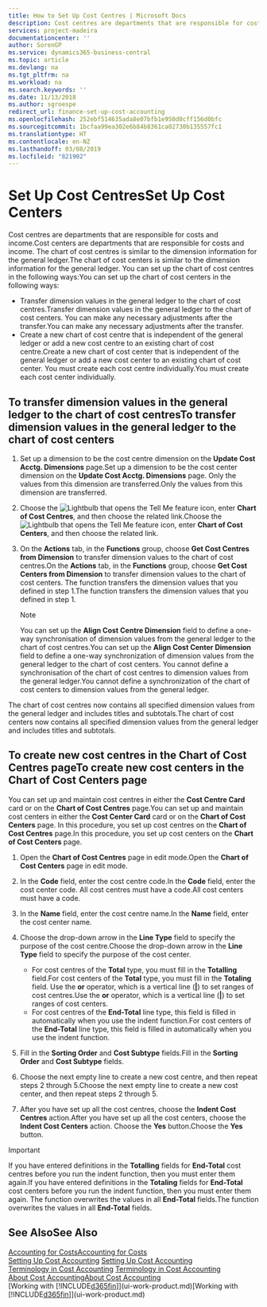 ```yaml
---
title: How to Set Up Cost Centres | Microsoft Docs
description: Cost centres are departments that are responsible for costs and income. The chart of cost centres is similar to the dimension information for the general ledger.
services: project-madeira
documentationcenter: ''
author: SorenGP
ms.service: dynamics365-business-central
ms.topic: article
ms.devlang: na
ms.tgt_pltfrm: na
ms.workload: na
ms.search.keywords: ''
ms.date: 11/13/2018
ms.author: sgroespe
redirect_url: finance-set-up-cost-accounting
ms.openlocfilehash: 252ebf514635ada8e07bfb1e950d0cff156d0bfc
ms.sourcegitcommit: 1bcfaa99ea302e6b84b8361ca02730b135557fc1
ms.translationtype: HT
ms.contentlocale: en-NZ
ms.lasthandoff: 03/08/2019
ms.locfileid: "821902"
---
```

# <a name="set-up-cost-centers"></a><span data-ttu-id="34db6-104">Set Up Cost Centres</span><span class="sxs-lookup"><span data-stu-id="34db6-104">Set Up Cost Centers</span></span>
<span data-ttu-id="34db6-105">Cost centres are departments that are responsible for costs and income.</span><span class="sxs-lookup"><span data-stu-id="34db6-105">Cost centers are departments that are responsible for costs and income.</span></span> <span data-ttu-id="34db6-106">The chart of cost centres is similar to the dimension information for the general ledger.</span><span class="sxs-lookup"><span data-stu-id="34db6-106">The chart of cost centers is similar to the dimension information for the general ledger.</span></span> <span data-ttu-id="34db6-107">You can set up the chart of cost centres in the following ways:</span><span class="sxs-lookup"><span data-stu-id="34db6-107">You can set up the chart of cost centers in the following ways:</span></span>  

-   <span data-ttu-id="34db6-108">Transfer dimension values in the general ledger to the chart of cost centres.</span><span class="sxs-lookup"><span data-stu-id="34db6-108">Transfer dimension values in the general ledger to the chart of cost centers.</span></span> <span data-ttu-id="34db6-109">You can make any necessary adjustments after the transfer.</span><span class="sxs-lookup"><span data-stu-id="34db6-109">You can make any necessary adjustments after the transfer.</span></span>  
-   <span data-ttu-id="34db6-110">Create a new chart of cost centre that is independent of the general ledger or add a new cost centre to an existing chart of cost centre.</span><span class="sxs-lookup"><span data-stu-id="34db6-110">Create a new chart of cost center that is independent of the general ledger or add a new cost center to an existing chart of cost center.</span></span> <span data-ttu-id="34db6-111">You must create each cost centre individually.</span><span class="sxs-lookup"><span data-stu-id="34db6-111">You must create each cost center individually.</span></span>  

## <a name="to-transfer-dimension-values-in-the-general-ledger-to-the-chart-of-cost-centers"></a><span data-ttu-id="34db6-112">To transfer dimension values in the general ledger to the chart of cost centres</span><span class="sxs-lookup"><span data-stu-id="34db6-112">To transfer dimension values in the general ledger to the chart of cost centers</span></span>  
1.  <span data-ttu-id="34db6-113">Set up a dimension to be the cost centre dimension on the **Update Cost Acctg. Dimensions** page.</span><span class="sxs-lookup"><span data-stu-id="34db6-113">Set up a dimension to be the cost center dimension on the **Update Cost Acctg. Dimensions** page.</span></span> <span data-ttu-id="34db6-114">Only the values from this dimension are transferred.</span><span class="sxs-lookup"><span data-stu-id="34db6-114">Only the values from this dimension are transferred.</span></span>  
2.  <span data-ttu-id="34db6-115">Choose the ![Lightbulb that opens the Tell Me feature](media/ui-search/search_small.png "Tell me what you want to do") icon, enter **Chart of Cost Centres**, and then choose the related link.</span><span class="sxs-lookup"><span data-stu-id="34db6-115">Choose the ![Lightbulb that opens the Tell Me feature](media/ui-search/search_small.png "Tell me what you want to do") icon, enter **Chart of Cost Centers**, and then choose the related link.</span></span>  
3.  <span data-ttu-id="34db6-116">On the **Actions** tab, in the **Functions** group, choose **Get Cost Centres from Dimension** to transfer dimension values to the chart of cost centres.</span><span class="sxs-lookup"><span data-stu-id="34db6-116">On the **Actions** tab, in the **Functions** group, choose **Get Cost Centers from Dimension** to transfer dimension values to the chart of cost centers.</span></span> <span data-ttu-id="34db6-117">The function transfers the dimension values that you defined in step 1.</span><span class="sxs-lookup"><span data-stu-id="34db6-117">The function transfers the dimension values that you defined in step 1.</span></span>  

    > [!NOTE]  
    >  <span data-ttu-id="34db6-118">You can set up the **Align Cost Centre Dimension**  field to define a one-way synchronisation of dimension values from the general ledger to the chart of cost centres.</span><span class="sxs-lookup"><span data-stu-id="34db6-118">You can set up the **Align Cost Center Dimension**  field to define a one-way synchronization of dimension values from the general ledger to the chart of cost centers.</span></span> <span data-ttu-id="34db6-119">You cannot define a synchronisation of the chart of cost centres to dimension values from the general ledger.</span><span class="sxs-lookup"><span data-stu-id="34db6-119">You cannot define a synchronization of the chart of cost centers to dimension values from the general ledger.</span></span>  

<span data-ttu-id="34db6-120">The chart of cost centres now contains all specified dimension values from the general ledger and includes titles and subtotals.</span><span class="sxs-lookup"><span data-stu-id="34db6-120">The chart of cost centers now contains all specified dimension values from the general ledger and includes titles and subtotals.</span></span>  

## <a name="to-create-new-cost-centers-in-the-chart-of-cost-centers-page"></a><span data-ttu-id="34db6-121">To create new cost centres in the Chart of Cost Centres page</span><span class="sxs-lookup"><span data-stu-id="34db6-121">To create new cost centers in the Chart of Cost Centers page</span></span>  
<span data-ttu-id="34db6-122">You can set up and maintain cost centres in either the **Cost Centre Card** card or on the **Chart of Cost Centres** page.</span><span class="sxs-lookup"><span data-stu-id="34db6-122">You can set up and maintain cost centers in either the **Cost Center Card** card or on the **Chart of Cost Centers** page.</span></span> <span data-ttu-id="34db6-123">In this procedure, you set up cost centres on the **Chart of Cost Centres** page.</span><span class="sxs-lookup"><span data-stu-id="34db6-123">In this procedure, you set up cost centers on the **Chart of Cost Centers** page.</span></span>  

1. <span data-ttu-id="34db6-124">Open the **Chart of Cost Centres** page in edit mode.</span><span class="sxs-lookup"><span data-stu-id="34db6-124">Open the **Chart of Cost Centers** page in edit mode.</span></span>  
2. <span data-ttu-id="34db6-125">In the **Code** field, enter the cost centre code.</span><span class="sxs-lookup"><span data-stu-id="34db6-125">In the **Code** field, enter the cost center code.</span></span> <span data-ttu-id="34db6-126">All cost centres must have a code.</span><span class="sxs-lookup"><span data-stu-id="34db6-126">All cost centers must have a code.</span></span>  
3. <span data-ttu-id="34db6-127">In the **Name** field, enter the cost centre name.</span><span class="sxs-lookup"><span data-stu-id="34db6-127">In the **Name** field, enter the cost center name.</span></span>  
4. <span data-ttu-id="34db6-128">Choose the drop-down arrow in the **Line Type** field to specify the purpose of the cost centre.</span><span class="sxs-lookup"><span data-stu-id="34db6-128">Choose the drop-down arrow in the **Line Type** field to specify the purpose of the cost center.</span></span>  

    - <span data-ttu-id="34db6-129">For cost centres of the **Total** type, you must fill in the **Totalling** field.</span><span class="sxs-lookup"><span data-stu-id="34db6-129">For cost centers of the **Total** type, you must fill in the **Totaling** field.</span></span> <span data-ttu-id="34db6-130">Use the **or** operator, which is a vertical line (**&#124;**) to set ranges of cost centres.</span><span class="sxs-lookup"><span data-stu-id="34db6-130">Use the **or** operator, which is a vertical line (**&#124;**) to set ranges of cost centers.</span></span>  
    - <span data-ttu-id="34db6-131">For cost centres of the **End-Total** line type, this field is filled in automatically when you use the indent function.</span><span class="sxs-lookup"><span data-stu-id="34db6-131">For cost centers of the **End-Total** line type, this field is filled in automatically when you use the indent function.</span></span>  
5.  <span data-ttu-id="34db6-132">Fill in the **Sorting Order** and **Cost Subtype** fields.</span><span class="sxs-lookup"><span data-stu-id="34db6-132">Fill in the **Sorting Order** and **Cost Subtype** fields.</span></span>  
6.  <span data-ttu-id="34db6-133">Choose the next empty line to create a new cost centre, and then repeat steps 2 through 5.</span><span class="sxs-lookup"><span data-stu-id="34db6-133">Choose the next empty line to create a new cost center, and then repeat steps 2 through 5.</span></span>  
7.  <span data-ttu-id="34db6-134">After you have set up all the cost centres, choose the **Indent Cost Centres** action.</span><span class="sxs-lookup"><span data-stu-id="34db6-134">After you have set up all the cost centers, choose the **Indent Cost Centers** action.</span></span> <span data-ttu-id="34db6-135">Choose the **Yes** button.</span><span class="sxs-lookup"><span data-stu-id="34db6-135">Choose the **Yes** button.</span></span>  

> [!IMPORTANT]  
>  <span data-ttu-id="34db6-136">If you have entered definitions in the **Totalling** fields for **End-Total** cost centres before you run the indent function, then you must enter them again.</span><span class="sxs-lookup"><span data-stu-id="34db6-136">If you have entered definitions in the **Totaling** fields for **End-Total** cost centers before you run the indent function, then you must enter them again.</span></span> <span data-ttu-id="34db6-137">The function overwrites the values in all **End-Total** fields.</span><span class="sxs-lookup"><span data-stu-id="34db6-137">The function overwrites the values in all **End-Total** fields.</span></span>  

## <a name="see-also"></a><span data-ttu-id="34db6-138">See Also</span><span class="sxs-lookup"><span data-stu-id="34db6-138">See Also</span></span>  
[<span data-ttu-id="34db6-139">Accounting for Costs</span><span class="sxs-lookup"><span data-stu-id="34db6-139">Accounting for Costs</span></span>](finance-manage-cost-accounting.md)  
<span data-ttu-id="34db6-140">[Setting Up Cost Accounting](finance-set-up-cost-accounting.md) </span><span class="sxs-lookup"><span data-stu-id="34db6-140">[Setting Up Cost Accounting](finance-set-up-cost-accounting.md) </span></span>  
<span data-ttu-id="34db6-141">[Terminology in Cost Accounting](finance-terminology-in-cost-accounting.md) </span><span class="sxs-lookup"><span data-stu-id="34db6-141">[Terminology in Cost Accounting](finance-terminology-in-cost-accounting.md) </span></span>  
[<span data-ttu-id="34db6-142">About Cost Accounting</span><span class="sxs-lookup"><span data-stu-id="34db6-142">About Cost Accounting</span></span>](finance-about-cost-accounting.md)  
<span data-ttu-id="34db6-143">[Working with [!INCLUDE[d365fin](includes/d365fin_md.md)]](ui-work-product.md)</span><span class="sxs-lookup"><span data-stu-id="34db6-143">[Working with [!INCLUDE[d365fin](includes/d365fin_md.md)]](ui-work-product.md)</span></span>

